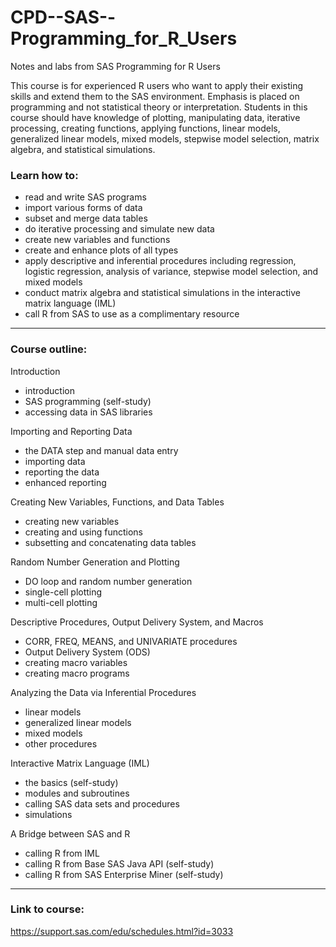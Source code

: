 # CPD--SAS--Programming_for_R_Users
Notes and labs from SAS Programming for R Users

This course is for experienced R users who want to apply their existing skills and extend them to the SAS environment. Emphasis is placed on programming and not statistical theory or interpretation. Students in this course should have knowledge of plotting, manipulating data, iterative processing, creating functions, applying functions, linear models, generalized linear models, mixed models, stepwise model selection, matrix algebra, and statistical simulations.

### Learn how to:
- read and write SAS programs
- import various forms of data
- subset and merge data tables
- do iterative processing and simulate new data
- create new variables and functions
- create and enhance plots of all types
- apply descriptive and inferential procedures including regression, logistic regression, analysis of variance, stepwise model selection, and mixed models
- conduct matrix algebra and statistical simulations in the interactive matrix language (IML)
- call R from SAS to use as a complimentary resource

---

### Course outline:
Introduction 
- introduction
- SAS programming (self-study)
- accessing data in SAS libraries

Importing and Reporting Data 
- the DATA step and manual data entry
- importing data
- reporting the data
- enhanced reporting

Creating New Variables, Functions, and Data Tables 
- creating new variables
- creating and using functions
- subsetting and concatenating data tables

Random Number Generation and Plotting 
- DO loop and random number generation
- single-cell plotting
- multi-cell plotting

Descriptive Procedures, Output Delivery System, and Macros 
- CORR, FREQ, MEANS, and UNIVARIATE procedures
- Output Delivery System (ODS)
- creating macro variables
- creating macro programs

Analyzing the Data via Inferential Procedures 
- linear models
- generalized linear models
- mixed models
- other procedures

Interactive Matrix Language (IML) 
- the basics (self-study)
- modules and subroutines
- calling SAS data sets and procedures
- simulations

A Bridge between SAS and R 
- calling R from IML
- calling R from Base SAS Java API (self-study)
- calling R from SAS Enterprise Miner (self-study)

---
### Link to course:
https://support.sas.com/edu/schedules.html?id=3033
